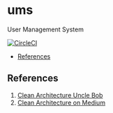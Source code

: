 # ums
User Management System

[![CircleCI](https://circleci.com/gh/travistrle/ums/tree/master.svg?style=svg)](https://circleci.com/gh/travistrle/ums/tree/master)

* [References](#references)

## References
1. [Clean Architecture Uncle Bob](https://8thlight.com/blog/uncle-bob/2012/08/13/the-clean-architecture.html)
2. [Clean Architecture on Medium](https://medium.com/@dmilicic/a-detailed-guide-on-developing-android-apps-using-the-clean-architecture-pattern-d38d71e94029)